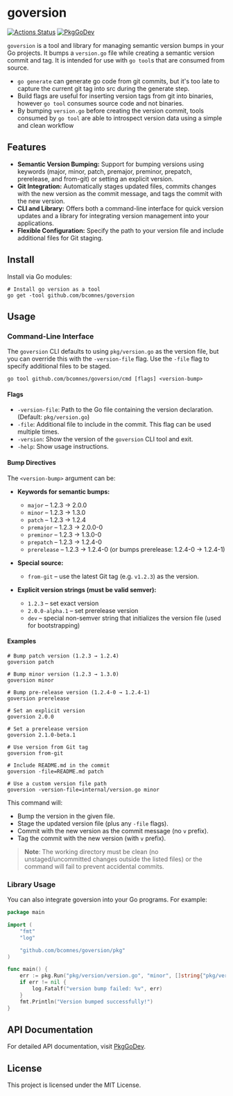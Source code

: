# goversion
[![Actions Status][action-img]][action-url]
[![PkgGoDev][pkg-go-dev-img]][pkg-go-dev-url]

[action-img]: https://github.com/bcomnes/goversion/actions/workflows/test.yml/badge.svg
[action-url]: https://github.com/bcomnes/goversion/actions/workflows/test.yml
[pkg-go-dev-img]: https://pkg.go.dev/badge/github.com/bcomnes/goversion
[pkg-go-dev-url]: https://pkg.go.dev/github.com/bcomnes/goversion

`goversion` is a tool and library for managing semantic version bumps in your Go projects. It bumps a `version.go` file while creating  a semantic version commit and tag.
It is intended for use with `go tool`s that are consumed from source.

- `go generate` can generate go code from git commits, but it's too late to capture the current git tag into src during the generate step.
- Build flags are useful for inserting version tags from git into binaries, however `go tool` consumes source code and not binaries.
- By bumping `version.go` before creating the version commit, tools consumed by `go tool` are able to introspect version data using a simple and clean workflow

## Features

- **Semantic Version Bumping:** Support for bumping versions using keywords (major, minor, patch, premajor, preminor, prepatch, prerelease, and from-git) or setting an explicit version.
- **Git Integration:** Automatically stages updated files, commits changes with the new version as the commit message, and tags the commit with the new version.
- **CLI and Library:** Offers both a command-line interface for quick version updates and a library for integrating version management into your applications.
- **Flexible Configuration:** Specify the path to your version file and include additional files for Git staging.

## Install

Install via Go modules:

```console
# Install go version as a tool
go get -tool github.com/bcomnes/goversion
```

## Usage

### Command-Line Interface

The `goversion` CLI defaults to using `pkg/version.go` as the version file, but you can override this with the `-version-file` flag. Use the `-file` flag to specify additional files to be staged.

```
go tool github.com/bcomnes/goversion/cmd [flags] <version-bump>
```

#### Flags

- `-version-file`: Path to the Go file containing the version declaration. (Default: `pkg/version.go`)
- `-file`: Additional file to include in the commit. This flag can be used multiple times.
- `-version`: Show the version of the `goversion` CLI tool and exit.
- `-help`: Show usage instructions.

#### Bump Directives

The `<version-bump>` argument can be:

- **Keywords for semantic bumps:**
  - `major` – 1.2.3 → 2.0.0
  - `minor` – 1.2.3 → 1.3.0
  - `patch` – 1.2.3 → 1.2.4
  - `premajor` – 1.2.3 → 2.0.0-0
  - `preminor` – 1.2.3 → 1.3.0-0
  - `prepatch` – 1.2.3 → 1.2.4-0
  - `prerelease` – 1.2.3 → 1.2.4-0 (or bumps prerelease: 1.2.4-0 → 1.2.4-1)

- **Special source:**
  - `from-git` – use the latest Git tag (e.g. `v1.2.3`) as the version.

- **Explicit version strings (must be valid semver):**
  - `1.2.3` – set exact version
  - `2.0.0-alpha.1` – set prerelease version
  - `dev` – special non-semver string that initializes the version file (used for bootstrapping)

#### Examples

```console
# Bump patch version (1.2.3 → 1.2.4)
goversion patch

# Bump minor version (1.2.3 → 1.3.0)
goversion minor

# Bump pre-release version (1.2.4-0 → 1.2.4-1)
goversion prerelease

# Set an explicit version
goversion 2.0.0

# Set a prerelease version
goversion 2.1.0-beta.1

# Use version from Git tag
goversion from-git

# Include README.md in the commit
goversion -file=README.md patch

# Use a custom version file path
goversion -version-file=internal/version.go minor
```

This command will:
- Bump the version in the given file.
- Stage the updated version file (plus any `-file` flags).
- Commit with the new version as the commit message (no `v` prefix).
- Tag the commit with the new version (with `v` prefix).

> **Note**: The working directory must be clean (no unstaged/uncommitted changes outside the listed files) or the command will fail to prevent accidental commits.

### Library Usage

You can also integrate goversion into your Go programs. For example:

```go
package main

import (
	"fmt"
	"log"

	"github.com/bcomnes/goversion/pkg"
)

func main() {
	err := pkg.Run("pkg/version/version.go", "minor", []string{"pkg/version/version.go"})
	if err != nil {
		log.Fatalf("version bump failed: %v", err)
	}
	fmt.Println("Version bumped successfully!")
}
```

## API Documentation

For detailed API documentation, visit [PkgGoDev][pkg-go-dev-url].

## License

This project is licensed under the MIT License.
